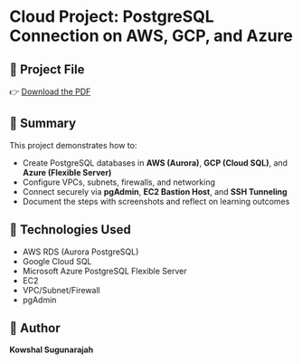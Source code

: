 # Cloud Project: PostgreSQL Connection on AWS, GCP, and Azure

## 📄 Project File
👉 [Download the PDF](./Postgre%20connection%20(AWS,GCP,AZURE).pdf)

## 🧠 Summary
This project demonstrates how to:
- Create PostgreSQL databases in **AWS (Aurora)**, **GCP (Cloud SQL)**, and **Azure (Flexible Server)**
- Configure VPCs, subnets, firewalls, and networking
- Connect securely via **pgAdmin**, **EC2 Bastion Host**, and **SSH Tunneling**
- Document the steps with screenshots and reflect on learning outcomes

## 🚀 Technologies Used
- AWS RDS (Aurora PostgreSQL)
- Google Cloud SQL
- Microsoft Azure PostgreSQL Flexible Server
- EC2
- VPC/Subnet/Firewall
- pgAdmin

## 📌 Author
**Kowshal Sugunarajah**  
  


